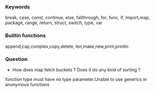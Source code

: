 ### Keywords
break, case, const, continue, else, fallthrough, for, func, if, import,map, package, range, return, struct, switch, type, var 

### Builtin functions
append,cap,complex,copy,delete, len,make,new,print,println


### Question
- How does map fetch buckets ? Does it do any kind of sorting ?

function type must have no type parameter.Unable to use generics in anonymous functions